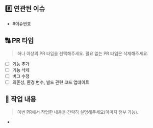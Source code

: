 ## #️⃣ 연관된 이슈

- #이슈번호

## 🔠 PR 타입

> 하나 이상의 PR 타입을 선택해주세요.
> 필요 없는 PR 타입은 삭제해주세요.

- [ ] 기능 추가
- [ ] 기능 삭제
- [ ] 버그 수정
- [ ] 의존성, 환경 변수, 빌드 관련 코드 업데이트

## 📝 작업 내용

> 이번 PR에서 작업한 내용을 간략히 설명해주세요(이미지 첨부 가능).

-
